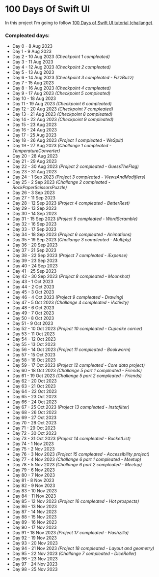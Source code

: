 # 100 Days Of Swift UI

In this project I'm going to follow [100 Days of Swift UI tutorial (challange)](https://www.hackingwithswift.com/100/swiftui).

### Compleated days:
- Day 0 - 8 Aug 2023
- Day 1 - 9 Aug 2023
- Day 2 - 10 Aug 2023 *(Checkpoint 1 compleated)*
- Day 3 - 11 Aug 2023
- Day 4 - 12 Aug 2023 *(Checkpoint 2 compleated)*
- Day 5 - 13 Aug 2023
- Day 6 - 14 Aug 2023 *(Checkpoint 3 compleated - FizzBuzz)*
- Day 7 - 15 Aug 2023
- Day 8 - 16 Aug 2023 *(Checkpoint 4 compleated)*
- Day 9 - 17 Aug 2023 *(Checkpoint 5 compleated)*
- Day 10 - 18 Aug 2023
- Day 11 - 19 Aug 2023 *(Checkpoint 6 compleated)*
- Day 12 - 20 Aug 2023 *(Checkpoint 7 compleated)*
- Day 13 - 21 Aug 2023 *(Checkpoint 8 compleated)*
- Day 14 - 22 Aug 2023 *(Checkpoint 9 compleated)*
- Day 15 - 23 Aug 2023
- Day 16 - 24 Aug 2023
- Day 17 - 25 Aug 2023
- Day 18 - 26 Aug 2023 *(Project 1 compleated - WeSplit)*
- Day 19 - 27 Aug 2023 *(Challange 1 compleated - TemperatureConverter)*
- Day 20 - 28 Aug 2023
- Day 21 - 29 Aug 2023
- Day 22 - 30 Aug 2023 *(Project 2 compleated - GuessTheFlag)*
- Day 23 - 31 Aug 2023
- Day 24 - 1 Sep 2023 *(Project 3 compleated - ViewsAndModifiers)*
- Day 25 - 2 Sep 2023 *(Challange 2 compleated - RockPaperScissorsPuzzle)*
- Day 26 - 3 Sep 2023
- Day 27 - 11 Sep 2023
- Day 28 - 12 Sep 2023 *(Project 4 compleated - BetterRest)*
- Day 29 - 13 Sep 2023
- Day 30 - 14 Sep 2023
- Day 31 - 15 Sep 2023 *(Project 5 compleated - WordScramble)*
- Day 32 - 16 Sep 2023
- Day 33 - 17 Sep 2023
- Day 34 - 18 Sep 2023 *(Project 6 compleated - Animations)*
- Day 35 - 19 Sep 2023 *(Challange 3 compleated - Multiply)*
- Day 36 - 20 Sep 2023
- Day 37 - 21 Sep 2023
- Day 38 - 22 Sep 2023 *(Project 7 compleated - iExpense)*
- Day 39 - 23 Sep 2023
- Day 40 - 24 Sep 2023
- Day 41 - 25 Sep 2023
- Day 42 - 30 Sep 2023 *(Project 8 compleated - Moonshot)*
- Day 43 - 1 Oct 2023
- Day 44 - 2 Oct 2023
- Day 45 - 3 Oct 2023
- Day 46 - 4 Oct 2023 *(Project 9 compleated - Drawing)*
- Day 47 - 5 Oct 2023 *(Challange 4 compleated - iActivity)*
- Day 48 - 6 Oct 2023
- Day 49 - 7 Oct 2023
- Day 50 - 8 Oct 2023
- Day 51 - 9 Oct 2023
- Day 52 - 10 Oct 2023 *(Project 10 compleated - Cupcake corner)*
- Day 53 - 11 Oct 2023
- Day 54 - 12 Oct 2023
- Day 55 - 13 Oct 2023
- Day 56 - 14 Oct 2023 *(Project 11 compleated - Bookworm)*
- Day 57 - 15 Oct 2023
- Day 58 - 16 Oct 2023
- Day 59 - 17 Oct 2023 *(Project 12 compleated - Core data project)*
- Day 60 - 18 Oct 2023 *(Challange 5 part 1 compleated - Friends)*
- Day 61 - 19 Oct 2023 *(Challange 5 part 2 compleated - Friends)*
- Day 62 - 20 Oct 2023
- Day 63 - 21 Oct 2023
- Day 64 - 22 Oct 2023
- Day 65 - 23 Oct 2023
- Day 66 - 24 Oct 2023
- Day 67 - 25 Oct 2023 *(Project 13 compleated - Instafilter)*
- Day 68 - 26 Oct 2023
- Day 69 - 27 Oct 2023
- Day 70 - 28 Oct 2023
- Day 71 - 29 Oct 2023
- Day 72 - 30 Oct 2023
- Day 73 - 31 Oct 2023 *(Project 14 compleated - BucketList)*
- Day 74 - 1 Nov 2023
- Day 75 - 2 Nov 2023
- Day 76 - 3 Nov 2023 *(Project 15 compleated - Accessibility project)*
- Day 77 - 4 Nov 2023 *(Challange 6 part 1 compleated - Meetup)*
- Day 78 - 5 Nov 2023 *(Challange 6 part 2 compleated - Meetup)*
- Day 79 - 6 Nov 2023
- Day 80 - 7 Nov 2023
- Day 81 - 8 Nov 2023
- Day 82 - 9 Nov 2023
- Day 83 - 10 Nov 2023
- Day 84 - 11 Nov 2023
- Day 85 - 12 Nov 2023 *(Project 16 compleated - Hot prospects)*
- Day 86 - 13 Nov 2023
- Day 87 - 14 Nov 2023
- Day 88 - 15 Nov 2023
- Day 89 - 16 Nov 2023
- Day 90 - 17 Nov 2023
- Day 91 - 18 Nov 2023 *(Project 17 compleated - Flashzilla)*
- Day 92 - 19 Nov 2023
- Day 93 - 20 Nov 2023
- Day 94 - 21 Nov 2023 *(Project 18 compleated - Layout and geometry)*
- Day 95 - 22 Nov 2023 *(Challange 7 compleated - DiceRoller)*
- Day 96 - 23 Nov 2023
- Day 97 - 24 Nov 2023
- Day 98 - 25 Nov 2023
